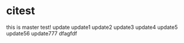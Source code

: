 # citest
this is master test!
update
update1
update2
update3
update4
update5
update56
update777
dfagfdf
